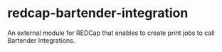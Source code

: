 # redcap-bartender-integration
An external module for REDCap that enables to create print jobs to call Bartender Integrations.
